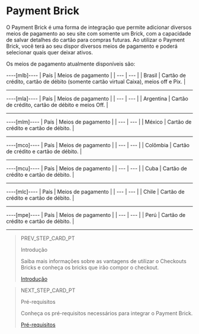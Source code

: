 # Payment Brick 

O Payment Brick é uma forma de integração que permite adicionar diversos meios de pagamento ao seu site com somente um Brick, com a capacidade de salvar detalhes do cartão para compras futuras. Ao utilizar o Payment Brick, você terá ao seu dispor diversos meios de pagamento e poderá selecionar quais quer deixar ativos.

Os meios de pagamento atualmente disponíveis são: 

----[mlb]----
| País  | Meios de pagamento |
| --- | --- |
| Brasil | Cartão de crédito, cartão de débito (somente cartão virtual Caixa), meios off e Pix. |

------------

----[mla]----
| País  | Meios de pagamento |
| --- | --- |
| Argentina | Cartão de crédito, cartão de débito e meios Off. |

------------

----[mlm]----
| País  | Meios de pagamento |
| --- | --- |
| México | Cartão de crédito e cartão de débito. |

------------

----[mco]----
| País  | Meios de pagamento |
| --- | --- |
| Colômbia | Cartão de crédito e cartão de débito. |

------------

----[mcu]----
| País  | Meios de pagamento |
| --- | --- |
| Cuba | Cartão de crédito e cartão de débito. |

------------

----[mlc]----
| País  | Meios de pagamento |
| --- | --- |
| Chile | Cartão de crédito e cartão de débito. |

------------

----[mpe]----
| País  | Meios de pagamento |
| --- | --- |
| Perú | Cartão de crédito e cartão de débito. |

------------

> PREV_STEP_CARD_PT
>
> Introdução
>
> Saiba mais informações sobre as vantagens de utilizar o Checkouts Bricks e conheça os bricks que irão compor o checkout.
>
> [Introdução](/developers/pt/docs/checkout-bricks/introduction)

> NEXT_STEP_CARD_PT
>
> Pré-requisitos 
>
> Conheça os pré-requisitos necessários para integrar o Payment Brick.
>
> [Pré-requisitos](/developers/pt/docs/checkout-bricks/payment-brick/prerequisites)